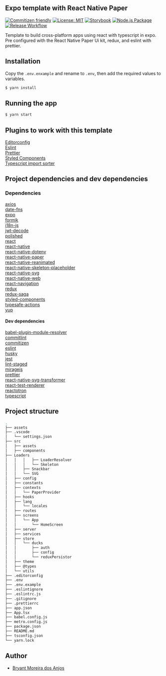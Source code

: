 ## Expo template with React Native Paper

[![Commitizen friendly](https://img.shields.io/badge/commitizen-friendly-brightgreen.svg)](http://commitizen.github.io/cz-cli/)
[![License: MIT](https://img.shields.io/badge/License-MIT-yellow.svg)](https://opensource.org/licenses/MIT)
[![Storybook](https://cdn.jsdelivr.net/gh/storybookjs/brand@master/badge/badge-storybook.svg)](https://storybook.js.org/)
[![Node.js Package](https://github.com/Bryant-Anjos/template-expo-with-paper/actions/workflows/nodejs.yml/badge.svg)](https://github.com/Bryant-Anjos/template-expo-with-paper/actions/workflows/nodejs.yml)
[![Release Workflow](https://github.com/Bryant-Anjos/template-expo-with-paper/actions/workflows/release.yml/badge.svg)](https://github.com/Bryant-Anjos/template-expo-with-paper/actions/workflows/release.yml)

Template to build cross-platform apps using react with typescript in expo. Pre configured with the React Native Paper Ui kit, redux, and eslint with prettier.

## Installation

Copy the `.env.enxample` and rename to `.env`, then add the required values to variables.  
```bash
$ yarn install
```

## Running the app

```bash
$ yarn start
```

## Plugins to work with this template
[Editorconfig](https://marketplace.visualstudio.com/items?itemName=EditorConfig.EditorConfig)  
[Eslint](https://marketplace.visualstudio.com/items?itemName=dbaeumer.vscode-eslint)  
[Prettier](https://marketplace.visualstudio.com/items?itemName=esbenp.prettier-vscode)  
[Styled Components](https://marketplace.visualstudio.com/items?itemName=jpoissonnier.vscode-styled-components)  
[Typescript import sorter](https://marketplace.visualstudio.com/items?itemName=mike-co.import-sorter)  

## Project dependencies and dev dependencies
### Dependencies
[axios](https://github.com/axios/axios)  
[date-fns](https://date-fns.org)  
[expo](https://docs.expo.io)  
[formik](https://formik.org)  
[i18n-js](http://i18njs.com)  
[jwt-decode](https://github.com/auth0/jwt-decode)  
[polished](https://polished.js.org)  
[react](https://reactjs.org/docs/getting-started.html)  
[react-native](https://reactnative.dev/docs/getting-started)  
[react-native-dotenv](https://github.com/zetachang/react-native-dotenv)  
[react-native-paper](https://callstack.github.io/react-native-paper)  
[react-native-reanimated](https://docs.swmansion.com/react-native-reanimated)  
[react-native-skeleton-placeholder](https://github.com/chramos/react-native-skeleton-placeholder)  
[react-native-svg](https://github.com/react-native-svg/react-native-svg)  
[react-native-web](https://necolas.github.io/react-native-web/docs)  
[react-navigation](https://reactnavigation.org/docs/getting-started)  
[redux](https://redux.js.org)  
[redux-saga](https://redux-saga.js.org)  
[styled-components](https://styled-components.com)  
[typesafe-actions](https://github.com/piotrwitek/typesafe-actions)  
[yup](https://github.com/jquense/yup)  
#### Dev dependencies ####
[babel-plugin-module-resolver](https://github.com/tleunen/babel-plugin-module-resolver)  
[commitlint](https://commitlint.js.org)  
[commitizen](https://commitizen-tools.github.io/commitizen)  
[eslint](https://eslint.org)  
[husky](https://typicode.github.io/husky)  
[jest](https://jestjs.io)  
[lint-staged](https://github.com/okonet/lint-staged)  
[miragejs](https://miragejs.com)  
[prettier](https://prettier.io)  
[react-native-svg-transformer](https://github.com/kristerkari/react-native-svg-transformer)  
[react-test-renderer](https://reactjs.org/docs/test-renderer.html)  
[reactotron](https://github.com/infinitered/reactotron)  
[typescript](https://www.typescriptlang.org)  

## Project structure
```bash
.
├── assets
├── .vscode
│   └── settings.json
├── src
│   ├── assets
│   ├── components
├── Loaders
│   │   │   ├── LoaderResolver
│   │   │   └── Skeleton
│   │   ├── Snackbar
│   │   └── SVG
│   ├── config
│   ├── constants
│   ├── contexts
│   │   └── PaperProvider
│   ├── hooks
│   ├── lang
│   │   └── locales
│   ├── routes
│   ├── screens
│   │   └── App
│   │       └── HomeScreen
│   ├── server
│   ├── services
│   ├── store
│   │   └── ducks
│   │       ├── auth
│   │       ├── config
│   │       └── reduxPersistor
│   ├── theme
│   ├── @types
│   └── utils
├── .editorconfig
├── .env
├── .env.example
├── .eslintignore
├── .eslintrc.js
├── .gitignore
├── .prettierrc
├── app.json
├── App.tsx
├── babel.config.js
├── metro.config.js
├── package.json
├── README.md
├── tsconfig.json
└── yarn.lock
```

## Author

- [Bryant Moreira dos Anjos](https://github.com/Bryant-Anjos)
